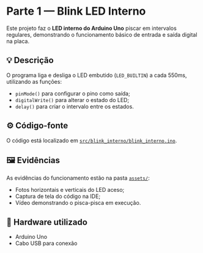 # Parte 1 — Blink LED Interno

Este projeto faz o **LED interno do Arduino Uno** piscar em intervalos regulares, demonstrando o funcionamento básico de entrada e saída digital na placa.

## 💡 Descrição
O programa liga e desliga o LED embutido (`LED_BUILTIN`) a cada 550ms, utilizando as funções:
- `pinMode()` para configurar o pino como saída;
- `digitalWrite()` para alterar o estado do LED;
- `delay()` para criar o intervalo entre os estados.

## ⚙️ Código-fonte
O código está localizado em [`src/blink_interno/blink_interno.ino`](src/blink_interno/blink_interno.ino).

## 🖼️ Evidências
As evidências do funcionamento estão na pasta [`assets/`](assets/):
- Fotos horizontais e verticais do LED aceso;
- Captura de tela do código na IDE;
- Vídeo demonstrando o pisca-pisca em execução.

## 🧰 Hardware utilizado
- Arduino Uno  
- Cabo USB para conexão
